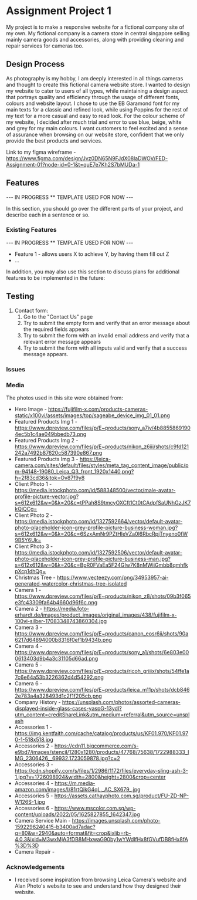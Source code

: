 # Assignment Project 1

My project is to make a responsive website for a fictional company site of my own. My fictional company is a camera store in central singapore selling mainly camera goods and accessories, along with providing cleaning and repair services for cameras too.
 
## Design Process

As photography is my hobby, I am deeply interested in all things cameras and thought to create this fictional camera website store. I wanted to design my website to cater to users of all types, while maintaining a design aspect that portrays quality and efficiency through the usage of different fonts, colours and website layout. I chose to use the EB Garamond font for my main texts for a classic and refined look, while using Poppins for the rest of my text for a more casual and easy to read look. For the colour scheme of my website, I decided after much trial and error to use blue, beige, white and grey for my main colours. I want customers to feel excited and a sense of assurance when browsing on our website store, confident that we only provide the best products and services.

Link to my figma wireframe - https://www.figma.com/design/Jvz0DN65N9FJdX08laDWOV/FED-Assignment-01?node-id=0-1&t=quE7e7Kh2S7bMUDa-1

## Features

--- IN PROGRESS ** TEMPLATE USED FOR NOW ---

In this section, you should go over the different parts of your project, and describe each in a sentence or so.
 
### Existing Features

--- IN PROGRESS ** TEMPLATE USED FOR NOW ---

- Feature 1 - allows users X to achieve Y, by having them fill out Z
- ...

In addition, you may also use this section to discuss plans for additional features to be implemented in the future:


## Testing

1. Contact form:
    1. Go to the "Contact Us" page
    2. Try to submit the empty form and verify that an error message about the required fields appears
    3. Try to submit the form with an invalid email address and verify that a relevant error message appears
    4. Try to submit the form with all inputs valid and verify that a success message appears.

### Issues



### Media
The photos used in this site were obtained from:
- Hero Image - https://fujifilm-x.com/products-cameras-static/x100vi/assets/images/top/sageabe_device_img_01_01.png
- Featured Products Img 1 - https://www.dpreview.com/files/p/E~products/sony_a7iv/4b88558691904ec5b1c4ae049bbedb73.png
- Featured Products Img 2 - https://www.dpreview.com/files/p/E~products/nikon_z6iii/shots/c9fd121242a7492b87620c587390e867.png
- Featured Products Img 3 - https://leica-camera.com/sites/default/files/styles/meta_tag_content_image/public/pm-94148-19080_Leica_Q3_front_1920x1440.png?h=2f83cd36&itok=Ov87f9y8
- Client Photo 1 - https://media.istockphoto.com/id/588348500/vector/male-avatar-profile-picture-vector.jpg?s=612x612&w=0&k=20&c=tPPah8S9tmcyOXCft1Ct0tCAdpfSaUNhGzJK7kQiQCg=
- Client Photo 2 - https://media.istockphoto.com/id/1327592664/vector/default-avatar-photo-placeholder-icon-grey-profile-picture-business-woman.jpg?s=612x612&w=0&k=20&c=6SzxAmNr9PZtHIeVZa0l6RbcRpjTnyeno0fW9B5Y6Uk=
- Client Photo 3 - https://media.istockphoto.com/id/1327592506/vector/default-avatar-photo-placeholder-icon-grey-profile-picture-business-man.jpg?s=612x612&w=0&k=20&c=BpR0FVaEa5F24GIw7K8nMWiiGmbb8qmhfkpXcp1dhQg=
- Christmas Tree - https://www.vecteezy.com/png/34953957-ai-generated-watercolor-christmas-tree-isolated
- Camera 1 - https://www.dpreview.com/files/p/E~products/nikon_z8/shots/09b3f065e3fc43309fa64b4660d96f6c.png
- Camera 2 - https://media.foto-erhardt.de/images/product_images/original_images/438/fujifilm-x-100vi-silber-17083348743860304.jpg
- Camera 3 - https://www.dpreview.com/files/p/E~products/canon_eosr6ii/shots/90a6217d64894000b8316f0ef1b9434b.png
- Camera 4 - https://www.dpreview.com/files/p/E~products/sony_a1/shots/6e803e000613403d9b4a3c31105d66ad.png
- Camera 5 - https://www.dpreview.com/files/p/E~products/ricoh_griiix/shots/54ffe1a7c6e64a53b3226362d4d54292.png
- Camera 6 - https://www.dpreview.com/files/p/E~products/leica_m11p/shots/dcb8462e783a4a328493d1c2f1f205cb.png
- Company History - https://unsplash.com/photos/assorted-cameras-displayed-inside-glass-cases-yaspG-13ydI?utm_content=creditShareLink&utm_medium=referral&utm_source=unsplash
- Accessories 1 - https://img.kentfaith.com/cache/catalog/products/us/KF01.970/KF01.970-1-518x518.jpg
- Accessories 2 - https://cdn11.bigcommerce.com/s-e9bd7/images/stencil/1280x1280/products/47768/75638/1722988333_IMG_2306426__69932.1723059878.jpg?c=2
- Accessories 3 - https://cdn.shopify.com/s/files/1/2986/1172/files/everyday-sling-ash-3-1.jpg?v=1726098924&width=2800&height=2800&crop=center
- Accessories 4 - https://m.media-amazon.com/images/I/81rtQikG4qL._AC_SX679_.jpg
- Accessories 5 - https://assets.cathayphoto.com.sg/product/FU-ZD-NP-W126S-1.jpg
- Accessories 6 - https://www.mscolor.com.sg/wp-content/uploads/2022/05/1625827855_1642347.jpg
- Camera Service Main - https://images.unsplash.com/photo-1592296240415-b3400ad7adac?q=80&w=2940&auto=format&fit=crop&ixlib=rb-4.0.3&ixid=M3wxMjA3fDB8MHxwaG90by1wYWdlfHx8fGVufDB8fHx8fA%3D%3D
- Camera Repair - 

### Acknowledgements

- I received some inspiration from browsing Leica Camera's website and Alan Photo's website to see and understand how they designed their website.